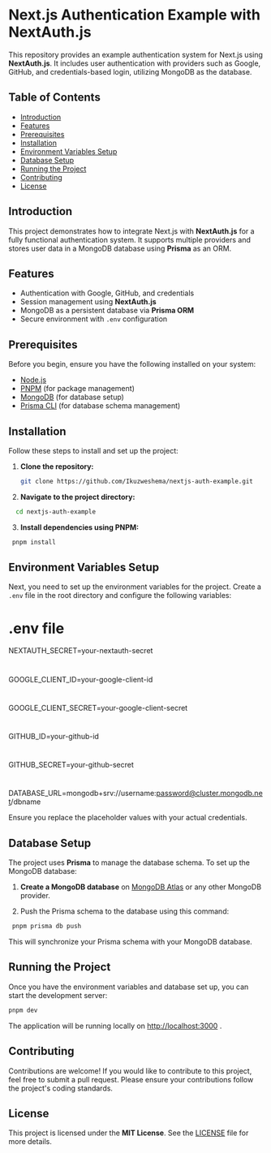 # Next.js Authentication Example with NextAuth.js

This repository provides an example authentication system for Next.js using **NextAuth.js**. It includes user authentication with providers such as Google, GitHub, and credentials-based login, utilizing MongoDB as the database.

## Table of Contents

- [Introduction](#introduction)
- [Features](#features)
- [Prerequisites](#prerequisites)
- [Installation](#installation)
- [Environment Variables Setup](#environment-variables-setup)
- [Database Setup](#database-setup)
- [Running the Project](#running-the-project)
- [Contributing](#contributing)
- [License](#license)

## Introduction

This project demonstrates how to integrate Next.js with **NextAuth.js** for a fully functional authentication system. It supports multiple providers and stores user data in a MongoDB database using **Prisma** as an ORM.

## Features

- Authentication with Google, GitHub, and credentials
- Session management using **NextAuth.js**
- MongoDB as a persistent database via **Prisma ORM**
- Secure environment with `.env` configuration

## Prerequisites

Before you begin, ensure you have the following installed on your system:

- [Node.js](https://nodejs.org/)
- [PNPM](https://pnpm.io/) (for package management)
- [MongoDB](https://www.mongodb.com/) (for database setup)
- [Prisma CLI](https://www.prisma.io/docs/concepts/components/prisma-cli) (for database schema management)

## Installation

Follow these steps to install and set up the project:

1. **Clone the repository:**

   ```bash
   git clone https://github.com/Ikuzweshema/nextjs-auth-example.git
   ```

2. **Navigate to the project directory:**

 ```bash
   cd nextjs-auth-example
  ````

3. **Install dependencies using PNPM:**

  ```bash
   pnpm install
   ```

## Environment Variables Setup

Next, you need to set up the environment variables for the project. Create a `.env` file in the root directory and configure the following variables:

# .env file

NEXTAUTH_SECRET=your-nextauth-secret

# 
GOOGLE_CLIENT_ID=your-google-client-id
#
GOOGLE_CLIENT_SECRET=your-google-client-secret
#
GITHUB_ID=your-github-id
#
GITHUB_SECRET=your-github-secret
#
DATABASE_URL=mongodb+srv://username:password@cluster.mongodb.net/dbname


Ensure you replace the placeholder values with your actual credentials.

## Database Setup

The project uses **Prisma** to manage the database schema. To set up the MongoDB database:

1. **Create a MongoDB database** on [MongoDB Atlas](https://www.mongodb.com/cloud/atlas) or any other MongoDB provider.

2. Push the Prisma schema to the database using this command:

  ```bash
   pnpm prisma db push
   ```

This will synchronize your Prisma schema with your MongoDB database.

## Running the Project

Once you have the environment variables and database set up, you can start the development server:

```bash
pnpm dev
```

The application will be running locally  on [http://localhost:3000](http://localhost:3000) .

## Contributing

Contributions are welcome! If you would like to contribute to this project, feel free to submit a pull request. Please ensure your contributions follow the project's coding standards.

## License

This project is licensed under the **MIT License**. See the [LICENSE](LICENSE) file for more details.

